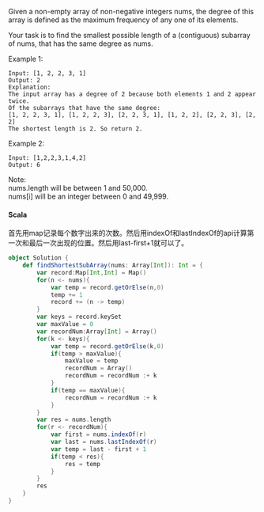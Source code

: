 Given a non-empty array of non-negative integers nums, the degree of this array is defined as the maximum frequency of any one of its elements.

Your task is to find the smallest possible length of a (contiguous) subarray of nums, that has the same degree as nums.

Example 1:
```
Input: [1, 2, 2, 3, 1]
Output: 2
Explanation: 
The input array has a degree of 2 because both elements 1 and 2 appear twice.
Of the subarrays that have the same degree:
[1, 2, 2, 3, 1], [1, 2, 2, 3], [2, 2, 3, 1], [1, 2, 2], [2, 2, 3], [2, 2]
The shortest length is 2. So return 2.
```
Example 2:
```
Input: [1,2,2,3,1,4,2]
Output: 6
```
Note:  
nums.length will be between 1 and 50,000.   
nums[i] will be an integer between 0 and 49,999.



#### Scala
首先用map记录每个数字出来的次数。然后用indexOf和lastIndexOf的api计算第一次和最后一次出现的位置。然后用last-first+1就可以了。
```Scala
object Solution {
    def findShortestSubArray(nums: Array[Int]): Int = {
        var record:Map[Int,Int] = Map()
        for(n <- nums){
            var temp = record.getOrElse(n,0)
            temp += 1
            record += (n -> temp)
        }
        var keys = record.keySet
        var maxValue = 0
        var recordNum:Array[Int] = Array()
        for(k <- keys){
            var temp = record.getOrElse(k,0)
            if(temp > maxValue){
                maxValue = temp
                recordNum = Array()
                recordNum = recordNum :+ k
            }
            if(temp == maxValue){
                recordNum = recordNum :+ k
            }
        }
        var res = nums.length
        for(r <- recordNum){
            var first = nums.indexOf(r)
            var last = nums.lastIndexOf(r)
            var temp = last - first + 1
            if(temp < res){
                res = temp
            }
        }     
        res
    }
}
```